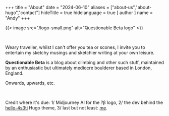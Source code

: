+++
title = "About"
date = "2024-06-10"
aliases = ["about-us","about-hugo","contact"]
hideTitle = true
hidelanguage = true
[ author ]
  name = "Andy"
+++

{{< image src="/logo-small.png" alt="Questionable Beta logo" >}}

&nbsp;
&nbsp;

Weary traveller, whilst I can't offer you tea or scones, I invite you to entertain my sketchy musings and sketchier writing at your own leisure. 

__Questionable Beta__ is a blog about climbing and other such stuff, maintained by an enthusiastic but ultimately mediocre boulderer based in London, England.

Onwards, upwards, etc. 

&nbsp;
&nbsp;

Credit where it's due: 1/ Midjourney AI for the ?β logo, 2/ the dev behind the [hello-4s3ti](https://github.com/coolapso/hugo-theme-hello-4s3ti) Hugo theme, 3/ last but not least: [me](https://www.youtube.com/watch?v=wGRF3GQ4Wdk).

